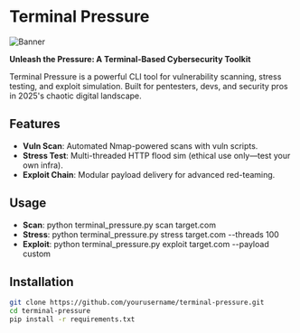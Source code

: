 # Terminal Pressure

![Banner](https://dummyimage.com/1200x300/101010/00FF00&text=Terminal+Pressure)  <!-- Add real banner via free tools -->

**Unleash the Pressure: A Terminal-Based Cybersecurity Toolkit**

Terminal Pressure is a powerful CLI tool for vulnerability scanning, stress testing, and exploit simulation. Built for pentesters, devs, and security pros in 2025's chaotic digital landscape.

## Features
- **Vuln Scan**: Automated Nmap-powered scans with vuln scripts.
- **Stress Test**: Multi-threaded HTTP flood sim (ethical use only—test your own infra).
- **Exploit Chain**: Modular payload delivery for advanced red-teaming.

## Usage
- **Scan**: python terminal_pressure.py scan target.com
- **Stress**: python terminal_pressure.py stress target.com --threads 100
- **Exploit**: python terminal_pressure.py exploit target.com --payload custom

## Installation
```bash
git clone https://github.com/yourusername/terminal-pressure.git
cd terminal-pressure
pip install -r requirements.txt
